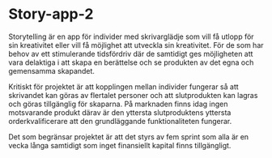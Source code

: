 # Story-app-2
Storytelling är en app för individer med skrivarglädje som vill få utlopp för sin kreativitet eller vill få möjlighet att utveckla sin kreativitet. För de som har behov av ett stimulerande tidsfördriv där de samtidigt ges möjligheten att vara delaktiga i att skapa en berättelse och se produkten av det egna och gemensamma skapandet.

Kritiskt för projektet är att kopplingen mellan individer fungerar så att skrivandet kan göras av flertalet personer och att slutprodukten kan lagras och göras tillgänglig för skaparna. På marknaden finns idag ingen motsvarande produkt därav är den yttersta slutproduktens yttersta orderkvalificerare att den grundläggande funktionaliteten fungerar.

Det som begränsar projektet är att det styrs av fem sprint som alla är en vecka långa samtidigt som inget finansiellt kapital finns tillgängligt.
